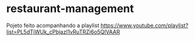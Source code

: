 # restaurant-management
Pojeto feito acompanhando a playlist https://www.youtube.com/playlist?list=PL5dTjWUk_cPbjazI1vRuTRZi6o5QlVAAR
